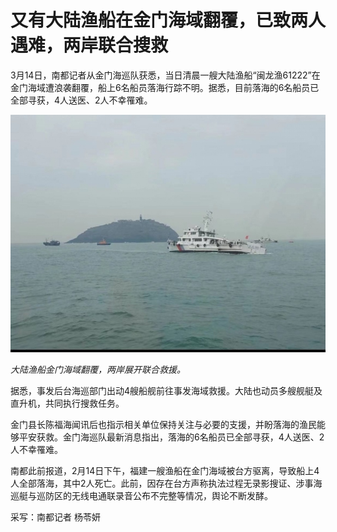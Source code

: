 # 又有大陆渔船在金门海域翻覆，已致两人遇难，两岸联合搜救

3月14日，南都记者从金门海巡队获悉，当日清晨一艘大陆渔船“闽龙渔61222”在金门海域遭浪袭翻覆，船上6名船员落海行踪不明。据悉，目前落海的6名船员已全部寻获，4人送医、2人不幸罹难。

![8614810895eed8f5c57c7f6f420cba61.jpg](https://raw.githubusercontent.com/qqhsx/qqnews_image/main/2024/03/14/又有大陆渔船在金门海域翻覆，已致两人遇难，两岸联合搜救/8614810895eed8f5c57c7f6f420cba61.jpg)

_大陆渔船金门海域翻覆，两岸展开联合救援。_

据悉，事发后台海巡部门出动4艘船舰前往事发海域救援。大陆也动员多艘舰艇及直升机，共同执行搜救任务。

金门县长陈福海闻讯后也指示相关单位保持关注与必要的支援，并盼落海的渔民能够平安获救。金门海巡队最新消息指出，落海的6名船员已全部寻获，4人送医、2人不幸罹难。

南都此前报道，2月14日下午，福建一艘渔船在金门海域被台方驱离，导致船上4人全部落海，其中2人死亡。此前，因存在台方声称执法过程无录影搜证、涉事海巡艇与巡防区的无线电通联录音公布不完整等情况，舆论不断发酵。

采写：南都记者 杨苓妍

